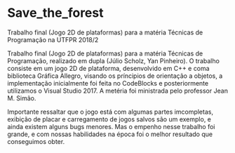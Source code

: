 # Save_the_forest
Trabalho final (Jogo 2D de plataformas) para a matéria Técnicas de Programação na UTFPR 2018/2

Trabalho final (Jogo 2D de plataformas) para a matéria Técnicas de Programação, realizado em dupla (Júlio Scholz, Yan Pinheiro).
O trabalho consiste em um jogo 2D de plataforma, desenvolvido em C++ e coma biblioteca Gráfica Allegro, visando os príncipios de orientação a objetos, a implementação inicialmente foi feita no CodeBlocks e posteriormente utilizamos o Visual Studio 2017. A metéria foi ministrada pelo professor Jean M. Simão.

Importante ressaltar que o jogo está com algumas partes imcompletas, exibição de placar e carregamento de jogos salvos são um exemplo, e ainda existem alguns bugs menores. Mas o empenho nesse trabalho foi grande, e com nossas habilidades na época foi o melhor resultado que conseguimos obter.
